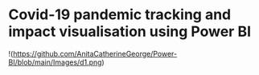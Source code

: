 # Covid-19 pandemic tracking and impact visualisation using Power BI
!(https://github.com/AnitaCatherineGeorge/Power-BI/blob/main/Images/d1.png)
